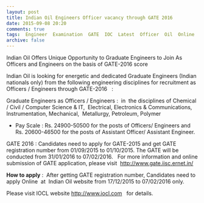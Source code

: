 ```yaml
---
layout: post
title: Indian Oil Engineers Officer vacancy through GATE 2016   
date: 2015-09-08 20:20
comments: true
tags:  Engineer  Examination  GATE  IOC  Latest  Officer  Oil  Online  Public-Sector 
archive: false
---
```

Indian Oil Offers Unique Opportunity to Graduate Engineers to Join As Officers and Engineers on the basis of GATE-2016 score

Indian Oil is looking for energetic and dedicated Graduate Engineers (Indian nationals only) from the following engineering disciplines for recruitment as Officers / Engineers through GATE-2016   :

Graduate Engineers as Officers / Engineers :  in  the disciplines of Chemical / Civil / Computer Science & IT,  Electrical, Electronics & Communications, Instrumentation, Mechanical,  Metallurgy, Petroleum, Polymer  

- Pay Scale : Rs. 24900-50500 for the posts of Officers/ Engineers and Rs. 20600-46500 for the posts of Assistant Officer/ Assistant Engineer.  

GATE 2016 : Candidates need to apply for GATE-2015 and get GATE registration number from 01/09/2015 to 01/10/2015. The GATE will be conducted from 31/01/2016 to 07/02/2016.   For more information and online submission of GATE application, please visit  <http://www.gate.iisc.ernet.in/> 

**How to apply** :  After getting GATE registration number, Candidates need to apply Online  at  Indian Oil website from 17/12/2015 to 07/02/2016 only. 

Please visit IOCL website <http://www.iocl.com>   for details. 
